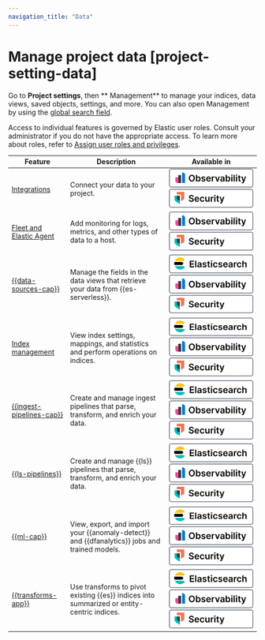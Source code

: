 ```yaml
---
navigation_title: "Data"
---
```


# Manage project data [project-setting-data]


Go to **Project settings**, then ** Management** to manage your indices, data views, saved objects, settings, and more. You can also open Management by using the [global search field](../../../explore-analyze/query-filter/filtering.md#_finding_your_apps_and_objects).

Access to individual features is governed by Elastic user roles. Consult your administrator if you do not have the appropriate access. To learn more about roles, refer to [Assign user roles and privileges](../../../deploy-manage/users-roles/cloud-organization/user-roles.md#general-assign-user-roles).

| Feature | Description | Available in |
| --- | --- | --- |
| [Integrations](asciidocalypse://docs/integration-docs/docs/reference/index.md) | Connect your data to your project. | [![Observability](../../../images/serverless-obs-badge.svg "")](../../../solutions/observability.md)[![Security](../../../images/serverless-sec-badge.svg "")](../../../solutions/security/elastic-security-serverless.md) |
| [Fleet and Elastic Agent](/reference/ingestion-tools/fleet/index.md) | Add monitoring for logs, metrics, and other types of data to a host. | [![Observability](../../../images/serverless-obs-badge.svg "")](../../../solutions/observability.md)[![Security](../../../images/serverless-sec-badge.svg "")](../../../solutions/security/elastic-security-serverless.md) |
| [{{data-sources-cap}}](../../../explore-analyze/find-and-organize/data-views.md) | Manage the fields in the data views that retrieve your data from {{es-serverless}}. | [![Elasticsearch](../../../images/serverless-es-badge.svg "")](../../../solutions/search.md)[![Observability](../../../images/serverless-obs-badge.svg "")](../../../solutions/observability.md)[![Security](../../../images/serverless-sec-badge.svg "")](../../../solutions/security/elastic-security-serverless.md) |
| [Index management](../../../manage-data/data-store/index-basics.md) | View index settings, mappings, and statistics and perform operations on indices. | [![Elasticsearch](../../../images/serverless-es-badge.svg "")](../../../solutions/search.md)[![Observability](../../../images/serverless-obs-badge.svg "")](../../../solutions/observability.md)[![Security](../../../images/serverless-sec-badge.svg "")](../../../solutions/security/elastic-security-serverless.md) |
| [{{ingest-pipelines-cap}}](../../../manage-data/ingest/transform-enrich/ingest-pipelines.md) | Create and manage ingest pipelines that parse, transform, and enrich your data. | [![Elasticsearch](../../../images/serverless-es-badge.svg "")](../../../solutions/search.md)[![Observability](../../../images/serverless-obs-badge.svg "")](../../../solutions/observability.md)[![Security](../../../images/serverless-sec-badge.svg "")](../../../solutions/security/elastic-security-serverless.md) |
| [{{ls-pipelines}}](../../../manage-data/ingest/transform-enrich/logstash-pipelines.md) | Create and manage {{ls}} pipelines that parse, transform, and enrich your data. | [![Elasticsearch](../../../images/serverless-es-badge.svg "")](../../../solutions/search.md)[![Observability](../../../images/serverless-obs-badge.svg "")](../../../solutions/observability.md)[![Security](../../../images/serverless-sec-badge.svg "")](../../../solutions/security/elastic-security-serverless.md) |
| [{{ml-cap}}](../../../explore-analyze/machine-learning.md) | View, export, and import your {{anomaly-detect}} and {{dfanalytics}} jobs and trained models. | [![Elasticsearch](../../../images/serverless-es-badge.svg "")](../../../solutions/search.md)[![Observability](../../../images/serverless-obs-badge.svg "")](../../../solutions/observability.md)[![Security](../../../images/serverless-sec-badge.svg "")](../../../solutions/security/elastic-security-serverless.md) |
| [{{transforms-app}}](../../../explore-analyze/transforms.md) | Use transforms to pivot existing {{es}} indices into summarized or entity-centric indices. | [![Elasticsearch](../../../images/serverless-es-badge.svg "")](../../../solutions/search.md)[![Observability](../../../images/serverless-obs-badge.svg "")](../../../solutions/observability.md)[![Security](../../../images/serverless-sec-badge.svg "")](../../../solutions/security/elastic-security-serverless.md) |

